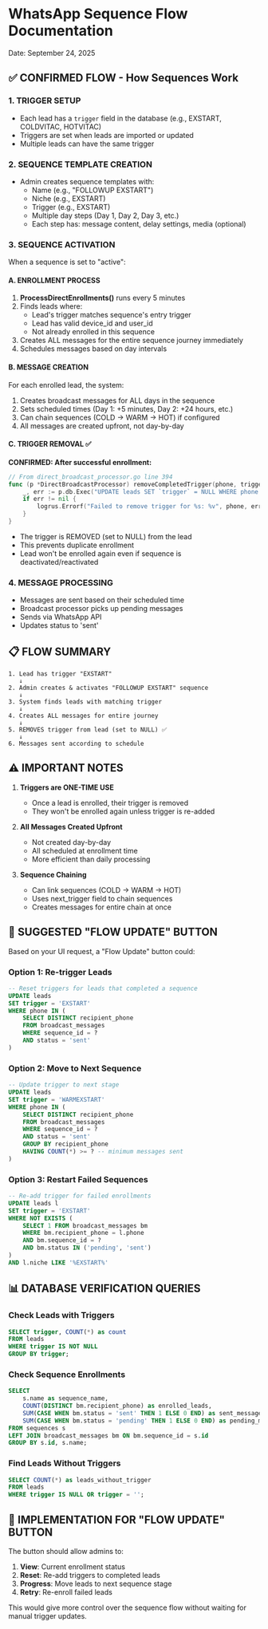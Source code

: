 # WhatsApp Sequence Flow Documentation
Date: September 24, 2025

## ✅ CONFIRMED FLOW - How Sequences Work

### 1. TRIGGER SETUP
- Each lead has a `trigger` field in the database (e.g., EXSTART, COLDVITAC, HOTVITAC)
- Triggers are set when leads are imported or updated
- Multiple leads can have the same trigger

### 2. SEQUENCE TEMPLATE CREATION
- Admin creates sequence templates with:
  - Name (e.g., "FOLLOWUP EXSTART")
  - Niche (e.g., EXSTART)
  - Trigger (e.g., EXSTART)
  - Multiple day steps (Day 1, Day 2, Day 3, etc.)
  - Each step has: message content, delay settings, media (optional)

### 3. SEQUENCE ACTIVATION
When a sequence is set to "active":

#### A. ENROLLMENT PROCESS
1. **ProcessDirectEnrollments()** runs every 5 minutes
2. Finds leads where:
   - Lead's trigger matches sequence's entry trigger
   - Lead has valid device_id and user_id
   - Not already enrolled in this sequence
3. Creates ALL messages for the entire sequence journey immediately
4. Schedules messages based on day intervals

#### B. MESSAGE CREATION
For each enrolled lead, the system:
1. Creates broadcast messages for ALL days in the sequence
2. Sets scheduled times (Day 1: +5 minutes, Day 2: +24 hours, etc.)
3. Can chain sequences (COLD → WARM → HOT) if configured
4. All messages are created upfront, not day-by-day

#### C. TRIGGER REMOVAL ✅
**CONFIRMED: After successful enrollment:**
```go
// From direct_broadcast_processor.go line 394
func (p *DirectBroadcastProcessor) removeCompletedTrigger(phone, trigger string) {
    _, err := p.db.Exec("UPDATE leads SET `trigger` = NULL WHERE phone = ?", phone)
    if err != nil {
        logrus.Errorf("Failed to remove trigger for %s: %v", phone, err)
    }
}
```
- The trigger is REMOVED (set to NULL) from the lead
- This prevents duplicate enrollment
- Lead won't be enrolled again even if sequence is deactivated/reactivated

### 4. MESSAGE PROCESSING
- Messages are sent based on their scheduled time
- Broadcast processor picks up pending messages
- Sends via WhatsApp API
- Updates status to 'sent'

## 📋 FLOW SUMMARY

```
1. Lead has trigger "EXSTART"
   ↓
2. Admin creates & activates "FOLLOWUP EXSTART" sequence
   ↓
3. System finds leads with matching trigger
   ↓
4. Creates ALL messages for entire journey
   ↓
5. REMOVES trigger from lead (set to NULL) ✅
   ↓
6. Messages sent according to schedule
```

## ⚠️ IMPORTANT NOTES

1. **Triggers are ONE-TIME USE**
   - Once a lead is enrolled, their trigger is removed
   - They won't be enrolled again unless trigger is re-added

2. **All Messages Created Upfront**
   - Not created day-by-day
   - All scheduled at enrollment time
   - More efficient than daily processing

3. **Sequence Chaining**
   - Can link sequences (COLD → WARM → HOT)
   - Uses next_trigger field to chain sequences
   - Creates messages for entire chain at once

## 🔧 SUGGESTED "FLOW UPDATE" BUTTON

Based on your UI request, a "Flow Update" button could:

### Option 1: Re-trigger Leads
```sql
-- Reset triggers for leads that completed a sequence
UPDATE leads 
SET trigger = 'EXSTART' 
WHERE phone IN (
    SELECT DISTINCT recipient_phone 
    FROM broadcast_messages 
    WHERE sequence_id = ? 
    AND status = 'sent'
)
```

### Option 2: Move to Next Sequence
```sql
-- Update trigger to next stage
UPDATE leads 
SET trigger = 'WARMEXSTART' 
WHERE phone IN (
    SELECT DISTINCT recipient_phone 
    FROM broadcast_messages 
    WHERE sequence_id = ? 
    AND status = 'sent'
    GROUP BY recipient_phone
    HAVING COUNT(*) >= ? -- minimum messages sent
)
```

### Option 3: Restart Failed Sequences
```sql
-- Re-add trigger for failed enrollments
UPDATE leads l
SET trigger = 'EXSTART'
WHERE NOT EXISTS (
    SELECT 1 FROM broadcast_messages bm
    WHERE bm.recipient_phone = l.phone
    AND bm.sequence_id = ?
    AND bm.status IN ('pending', 'sent')
)
AND l.niche LIKE '%EXSTART%'
```

## 📊 DATABASE VERIFICATION QUERIES

### Check Leads with Triggers
```sql
SELECT trigger, COUNT(*) as count 
FROM leads 
WHERE trigger IS NOT NULL 
GROUP BY trigger;
```

### Check Sequence Enrollments
```sql
SELECT 
    s.name as sequence_name,
    COUNT(DISTINCT bm.recipient_phone) as enrolled_leads,
    SUM(CASE WHEN bm.status = 'sent' THEN 1 ELSE 0 END) as sent_messages,
    SUM(CASE WHEN bm.status = 'pending' THEN 1 ELSE 0 END) as pending_messages
FROM sequences s
LEFT JOIN broadcast_messages bm ON bm.sequence_id = s.id
GROUP BY s.id, s.name;
```

### Find Leads Without Triggers
```sql
SELECT COUNT(*) as leads_without_trigger
FROM leads 
WHERE trigger IS NULL OR trigger = '';
```

## 🚀 IMPLEMENTATION FOR "FLOW UPDATE" BUTTON

The button should allow admins to:
1. **View**: Current enrollment status
2. **Reset**: Re-add triggers to completed leads
3. **Progress**: Move leads to next sequence stage
4. **Retry**: Re-enroll failed leads

This would give more control over the sequence flow without waiting for manual trigger updates.